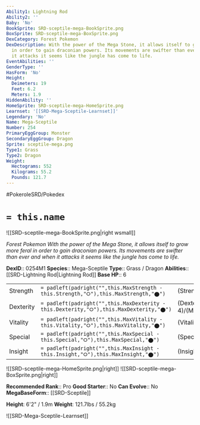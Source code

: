 ```yaml
---
Ability1: Lightning Rod
Ability2: ''
Baby: 'No'
BookSprite: SRD-sceptile-mega-BookSprite.png
BoxSprite: SRD-sceptile-mega-BoxSprite.png
DexCategory: Forest Pokemon
DexDescription: With the power of the Mega Stone, it allows itself to grow more feral
  in order to gain draconian powers. Its movements are swifter than ever and when
  it attacks it seems like the jungle has come to life.
EventAbilities: ''
GenderType: ''
HasForm: 'No'
Height:
  Deimeters: 19
  Feet: 6.2
  Meters: 1.9
HiddenAbility: ''
HomeSprite: SRD-sceptile-mega-HomeSprite.png
Learnset: '[[SRD-Mega-Sceptile-Learnset]]'
Legendary: 'No'
Name: Mega-Sceptile
Number: 254
PrimaryEggGroup: Monster
SecondaryEggGroup: Dragon
Sprite: sceptile-mega.png
Type1: Grass
Type2: Dragon
Weight:
  Hectograms: 552
  Kilograms: 55.2
  Pounds: 121.7
---
```


#PokeroleSRD/Pokedex

# `= this.name`

![[SRD-sceptile-mega-BookSprite.png|right wsmall]]

*Forest Pokemon*
*With the power of the Mega Stone, it allows itself to grow more feral in order to gain draconian powers. Its movements are swifter than ever and when it attacks it seems like the jungle has come to life.*

**DexID**:: 0254M1
**Species**:: Mega-Sceptile
**Type**:: Grass / Dragon
**Abilities**:: [[SRD-Lightning Rod|Lightning Rod]]
**Base HP**:: 6

|           |                                                                                        |                                          |
| --------- | -------------------------------------------------------------------------------------- | ---------------------------------------- |
| Strength  | `= padleft(padright("",this.MaxStrength - this.Strength,"⭘"),this.MaxStrength,"⬤")`    | (Strength::3)/(MaxStrength::6)   |
| Dexterity | `= padleft(padright("",this.MaxDexterity - this.Dexterity,"⭘"),this.MaxDexterity,"⬤")` | (Dexterity:: 4)/(MaxDexterity::8) |
| Vitality  | `= padleft(padright("",this.MaxVitality - this.Vitality,"⭘"),this.MaxVitality,"⬤")`    | (Vitality::2)/(MaxVitality::5)   |
| Special   | `= padleft(padright("",this.MaxSpecial - this.Special,"⭘"),this.MaxSpecial,"⬤")`       | (Special::4)/(MaxSpecial::8)     |
| Insight   | `= padleft(padright("",this.MaxInsight - this.Insight,"⭘"),this.MaxInsight,"⬤")`       | (Insight::2)/(MaxInsight::5)     |

![[SRD-sceptile-mega-HomeSprite.png|right]]
![[SRD-sceptile-mega-BoxSprite.png|right]]

**Recommended Rank**:: Pro
**Good Starter**:: No
**Can Evolve**:: No
**MegaBaseForm**:: [[SRD-Sceptile]]

**Height**: 6'2" / 1.9m
**Weight**: 121.7lbs / 55.2kg

![[SRD-Mega-Sceptile-Learnset]]